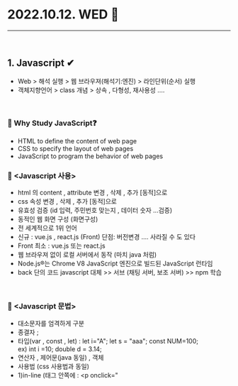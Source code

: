 # 2022.10.12. WED 📅
----------------
<br>

## 1. Javascript ✔
-  Web > 해석 실행 > 웹 브라우져(해석기:엔진) > 라인단위(순서) 실행
- 객체지향언어 > class 개념 > 상속 , 다형성, 재사용성 ....
<br>

### 🔔 Why Study JavaScript❓
- HTML to define the content of web page
- CSS to specify the layout of web pages
- JavaScript to program the behavior of web pages


### 🔔 <Javascript 사용>
- html 의 content , attribute 변경 , 삭제 , 추가 [동적]으로
- css 속성 변경 , 삭제 , 추가 [동적]으로
- 유효성 검증 (id 입력, 주민번호 맞는지 , 데이터 숫자 ...검증)
- 동적인 웹 화면 구성 (화면구성)
- 전 세계적으로 1위 언어
- 신규 : vue.js , react.js (Front) 단점: 버전변경 .... 사라질 수 도 있다
- Front 최소 : vue.js 또는 react.js 
- 웹 브라우져 없이 로컬 서버에서 동작 (마치 java 처럼)
- Node.js®는 Chrome V8 JavaScript 엔진으로 빌드된 JavaScript 런타임
- back 단의 코드 javascript 대체 >> 서브 (채팅 서버, 보조 서버) >> npm 학습
<br>

### 🔔 <Javascript 문법> 
- 대소문자를 엄격하게 구분
- 종결자 ;
- 타입(var , const , let) : let i="A"; let s = "aaa"; const NUM=100;   
     ex) int i =10; double d = 3.14;   
- 연산자 , 제어문(java 동일) , 객체 
- 사용법 (css 사용법과 동일)
- 1)in-line (태그 안쪽에 : <p onclick="<script>...")
- 2)internal(page 안에서 일반적으로 <head><script> ...코드</head>)
- 3) external(외부 파일 :common.js >> link 방식) 선호 (유지보수 , 재사용)
<br>

### 🔔 window.document
![image](https://img1.daumcdn.net/thumb/R1280x0/?scode=mtistory2&fname=https%3A%2F%2Fblog.kakaocdn.net%2Fdn%2Fvb9rz%2FbtraHYSvo8t%2FDqbwzXomWdckBw47UfPNmk%2Fimg.png)  

- window.document.write : 화면에 입력
- document.write : 앞에 window는 생략해도 ok
```js
 //javascript 해석 > 웹 브라우저 (해석 + 내장객체 제공)
//내장객체(자원들) >> window 객체

window.document.write("방가방가<br>");

//window 객체 생략
document.write("window객체 생략 가능<br>");

console.log("디버깅, 결과미리보기, 오류메세지 확인");
console.log(10+10);

document.write("<b>hello world</b>");
document.write('<table border="1">');
document.write('<tr><td>aa</td></tr><tr><td>bb</td></tr>')
document.write('</table>')

```
[출력값]  
![image](https://user-images.githubusercontent.com/111114507/195234657-d10e8a9d-dea6-4ffb-84c5-3d4e51f18705.png)

### 🔔 var, let, const
```js
var num; //타입이 정해지지 않아요 (정수, 문자, 날짜 올 수 있음)
console.log(num); //undefined 정상 출력 ... 정의되지 않았음
num = 10; //값을 가지는 순간 내부적으로 타입 결정
console.log("num : " + num);

let num2 = 100;
console.log(num2);
console.log(typeof(num)); //number
```
[출력값]  
![image](https://user-images.githubusercontent.com/111114507/195233200-a5da9ecd-8dbc-403f-8190-67d3e833e964.png)  


